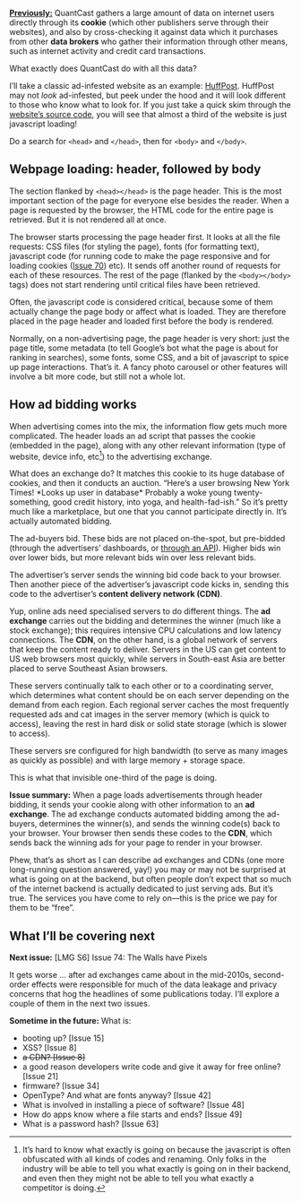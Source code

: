 [**Previously:**](https://buttondown.email/laymansguide/archive/) QuantCast gathers a large amount of data on internet users directly through its **cookie** (which other publishers serve through their websites), and also by cross-checking it against data which it purchases from other **data brokers** who gather their information through other means, such as internet activity and credit card transactions.

What exactly does QuantCast do with all this data?

I’ll take a classic ad-infested website as an example: [HuffPost](https://www.huffpost.com/). HuffPost may not _look_ ad-infested, but peek under the hood and it will look different to those who know what to look for. If you just take a quick skim through the [website’s source code](view-source:https://www.huffpost.com/), you will see that almost a third of the website is just javascript loading!

Do a search for `<head>` and `</head>`, then for `<body>` and `</body>`.

## Webpage loading: header, followed by body

The section flanked by `<head></head>` is the page header. This is the most important section of the page for everyone else besides the reader. When a page is requested by the browser, the HTML code for the entire page is retrieved. But it is not rendered all at once.

The browser starts processing the page header first. It looks at all the file requests: CSS files (for styling the page), fonts (for formatting text), javascript code (for running code to make the page responsive and for loading cookies ([Issue 70](https://buttondown.email/laymansguide/archive/lmg-s6-issue-70-the-cookie-factory/)) etc). It sends off another round of requests for each of these resources. The rest of the page (flanked by the `<body></body>` tags) does not start rendering until critical files have been retrieved.

Often, the javascript code is considered critical, because some of them actually change the page body or affect what is loaded. They are therefore placed in the page header and loaded first before the body is rendered.

Normally, on a non-advertising page, the page header is very short: just the page title, some metadata (to tell Google’s bot what the page is about for ranking in searches), some fonts, some CSS, and a bit of javascript to spice up page interactions. That’s it. A fancy photo carousel or other features will involve a bit more code, but still not a whole lot.

## How ad bidding works

When advertising comes into the mix, the information flow gets much more complicated. The header loads an ad script that passes the cookie (embedded in the page), along with any other relevant information (type of website, device info, etc[^1]) to the advertising exchange.

[^1]: It’s hard to know what exactly is going on because the javascript is often obfuscated with all kinds of codes and renaming. Only folks in the industry will be able to tell you what exactly is going on in their backend, and even then they might not be able to tell you what exactly a competitor is doing.

What does an exchange do? It matches this cookie to its huge database of cookies, and then it conducts an auction. “Here’s a user browsing New York Times! \*Looks up user in database\* Probably a woke young twenty-something, good credit history, into yoga, and health-fad-ish.” So it’s pretty much like a marketplace, but one that you cannot participate directly in. It’s actually automated bidding.

The ad-buyers bid. These bids are not placed on-the-spot, but pre-bidded (through the advertisers’ dashboards, or [through an API](https://buttondown.email/laymansguide/archive/lmg-issue-4-what-is-an-api/)). Higher bids win over lower bids, but more relevant bids win over less relevant bids.

The advertiser’s server sends the winning bid code back to your browser. Then another piece of the advertiser’s javascript code kicks in, sending this code to the advertiser’s **content delivery network (CDN)**.

Yup, online ads need specialised servers to do different things. The **ad exchange** carries out the bidding and determines the winner (much like a stock exchange); this requires intensive CPU calculations and low latency connections. The **CDN**, on the other hand, is a global network of servers that keep the content ready to deliver. Servers in the US can get content to US web browsers most quickly, while servers in South-east Asia are better placed to serve Southeast Asian browsers.

These servers continually talk to each other or to a coordinating server, which determines what content should be on each server depending on the demand from each region. Each regional server caches the most frequently requested ads and cat images in the server memory (which is quick to access), leaving the rest in hard disk or solid state storage (which is slower to access).

These servers sre configured for high bandwidth (to serve as many images as quickly as possible) and with large memory + storage space.

This is what that invisible one-third of the page is doing.

**Issue summary:** When a page loads advertisements through header bidding, it sends your cookie along with other information to an **ad exchange**. The ad exchange conducts automated bidding among the ad-buyers, determines the winner(s), and sends the winning code(s) back to your browser. Your browser then sends these codes to the **CDN**, which sends back the winning ads for your page to render in your browser.

Phew, that’s as short as I can describe ad exchanges and CDNs (one more long-running question answered, yay!) you may or may not be surprised at what is going on at the backend, but often people don’t expect that so much of the internet backend is actually dedicated to just serving ads. But it’s true. The services you have come to rely on—this is the price we pay for them to be “free”.

## What I’ll be covering next

**Next issue:** [LMG S6] Issue 74: The Walls have Pixels

It gets worse … after ad exchanges came about in the mid-2010s, second-order effects were responsible for much of the data leakage and privacy concerns that hog the headlines of some publications today. I’ll explore a couple of them in the next two issues.

**Sometime in the future:** What is:

- booting up? [Issue 15]
- XSS? [Issue 8]
- ~~a CDN? [Issue 8]~~
- a good reason developers write code and give it away for free online? [Issue 21]
- firmware? [Issue 34]
- OpenType? And what are fonts anyway? [Issue 42]
- What is involved in installing a piece of software? [Issue 48]
- How do apps know where a file starts and ends? [Issue 49]
- What is a password hash? [Issue 63]
